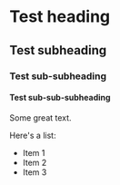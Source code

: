 # Test heading

## Test subheading

### Test sub-subheading

#### Test sub-sub-subheading

Some great text.

Here's a list:

- Item 1
- Item 2
- Item 3